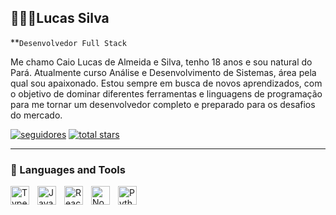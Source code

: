 ## 👨🏻‍💻Lucas Silva

**`Desenvolvedor Full Stack`

Me chamo Caio Lucas de Almeida e Silva, tenho 18 anos e sou natural do Pará. Atualmente curso Análise e Desenvolvimento de Sistemas, área pela qual sou apaixonado. Estou sempre em busca de novos aprendizados, com o objetivo de dominar diferentes ferramentas e linguagens de programação para me tornar um desenvolvedor completo e preparado para os desafios do mercado.

  <a href="https://github.com/lucasxtt?tab=followers">
         <img alt="seguidores" title="Me siga no GitHub" src="https://custom-icon-badges.demolab.com/github/followers/lucasxtt?color=236ad3&labelColor=1155ba&style=for-the-badge&logo=person-add&label=Follow&logoColor=white"/></a>
      <a href="https://github.com/lucasxtt?tab=repositories&sort=stargazers">
         <img alt="total stars" title="Total stars on GitHub" src="https://custom-icon-badges.demolab.com/github/stars/lucasxtt?color=55960c&style=for-the-badge&labelColor=488207&logo=star"/></a>
   </p>

   ---

### 🧰 Languages and Tools

<img align="left" alt="TypeScript" width="30px" style="padding-right:10px;" src="https://cdn.jsdelivr.net/gh/devicons/devicon/icons/typescript/typescript-plain.svg" />
<img align="left" alt="JavaScript" width="30px" style="padding-right:10px;" src="https://cdn.jsdelivr.net/gh/devicons/devicon/icons/javascript/javascript-plain.svg" />
<img align="left" alt="React" width="30px" style="padding-right:10px;" src="https://cdn.jsdelivr.net/gh/devicons/devicon/icons/react/react-original.svg" />
<img align="left" alt="NodeJS" width="30px" style="padding-right:10px;" src="https://cdn.jsdelivr.net/gh/devicons/devicon/icons/nodejs/nodejs-original.svg" />
<img align="left" alt="Python" width="30px" style="padding-right:10px;" src="https://cdn.jsdelivr.net/gh/devicons/devicon/icons/python/python-plain.svg" />
